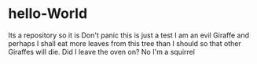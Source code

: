 # hello-World
Its a repository so it is
Don't panic this is just a test
I am an evil Giraffe and perhaps I shall eat more leaves from this tree than I should
so that other Giraffes will die.
Did I leave the oven on?
No I'm a squirrel
